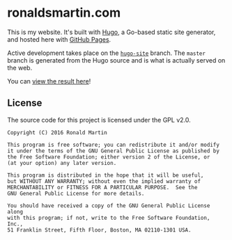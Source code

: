 # ronaldsmartin.com

This is my website. It's built with [Hugo](https://github.com/spf13/hugo), a Go-based static site generator, and hosted here with [GitHub Pages](https://pages.github.com/).

Active development takes place on the [`hugo-site`](https://github.com/ronaldsmartin/ronaldsmartin.github.io/tree/hugo-site) branch. The `master` branch is generated from the Hugo source and is what is actually served on the web.

You can [view the result here](http://ronaldsmartin.github.io)!

## License

The source code for this project is licensed under the GPL v2.0.

```
Copyright (C) 2016 Ronald Martin

This program is free software; you can redistribute it and/or modify
it under the terms of the GNU General Public License as published by
the Free Software Foundation; either version 2 of the License, or
(at your option) any later version.

This program is distributed in the hope that it will be useful,
but WITHOUT ANY WARRANTY; without even the implied warranty of
MERCHANTABILITY or FITNESS FOR A PARTICULAR PURPOSE.  See the
GNU General Public License for more details.

You should have received a copy of the GNU General Public License along
with this program; if not, write to the Free Software Foundation, Inc.,
51 Franklin Street, Fifth Floor, Boston, MA 02110-1301 USA.
```